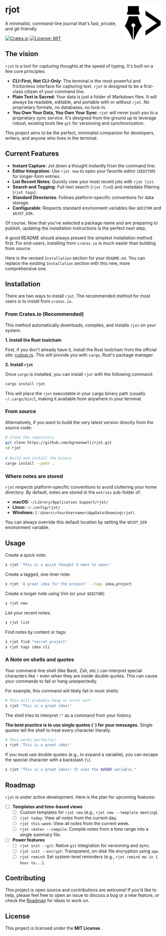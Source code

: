 # rjot <img src="assets/logo.png" align="right" height="120" alt="rjot logo" />

A minimalist, command-line journal that's fast, private, and git-friendly.

[![Crates.io](https://img.shields.io/crates/v/rjot.svg?label=crates.io)](https://crates.io/crates/rjot)
[![License: MIT](https://img.shields.io/badge/License-MIT-yellow.svg)](https://opensource.org/licenses/MIT)

## The vision

`rjot` is a tool for capturing thoughts at the speed of typing. It's built on a few core principles:

* **CLI-First, Not CLI-Only**: The terminal is the most powerful and frictionless interface for capturing text. `rjot` is designed to be a first-class citizen of your command line.
* **Plain Text is Sacred**: Your data is just a folder of Markdown files. It will always be readable, editable, and portable with or without `rjot`. No proprietary formats, no databases, no lock-in.
* **You Own Your Data, You Own Your Sync**: `rjot` will never push you to a proprietary sync service. It's designed from the ground up to leverage robust, existing tools like `git` for versioning and synchronization.

This project aims to be the perfect, minimalist companion for developers, writers, and anyone who lives in the terminal.

## Current Features

* **Instant Capture**: Jot down a thought instantly from the command line.
* **Editor Integration**: Use `rjot new` to open your favorite editor (`$EDITOR`) for longer-form entries.
* **List Recent Notes**: Quickly view your most recent jots with `rjot list`.
* **Search and Tagging**: Full-text search (`rjot find`) and metadata filtering (`rjot tags`).
* **Standard Directories**: Follows platform-specific conventions for data storage.
* **Configurable**: Respects standard environment variables like `$EDITOR` and `$RJOT_DIR`.

Of course. Now that you've selected a package name and are preparing to publish, updating the installation instructions is the perfect next step.

A good README should always present the simplest installation method first. For end-users, installing from `crates.io` is much easier than building from source.

Here is the revised `Installation` section for your `README.md`. You can replace the existing `Installation` section with this new, more comprehensive one.

## Installation

There are two ways to install `rjot`. The recommended method for most users is to install from `crates.io`.

### From Crates.io (Recommended)

This method automatically downloads, compiles, and installs `rjot` on your system.

**1. Install the Rust toolchain**

First, if you don't already have it, install the Rust toolchain from the official site: [rustup.rs](https://rustup.rs/). This will provide you with `cargo`, Rust's package manager.

**2. Install `rjot`**

Once `cargo` is installed, you can install `rjot` with the following command:

```sh
cargo install rjot
```

This will place the `rjot` executable in your cargo binary path (usually `~/.cargo/bin/`), making it available from anywhere in your terminal.

### From source

Alternatively, if you want to build the very latest version directly from the source code:

```sh
# Clone the repository
git clone https://github.com/bgreenwell/rjot.git
cd rjot

# Build and install the binary
cargo install --path .
```

### Where notes are stored

`rjot` respects platform-specific conventions to avoid cluttering your home directory. By default, notes are stored in the `entries` sub-folder of:

* **macOS:** `~/Library/Application Support/rjot/`
* **Linux:** `~/.config/rjot/`
* **Windows:** `C:\Users\<YourUsername>\AppData\Roaming\rjot\`

You can always override this default location by setting the `$RJOT_DIR` environment variable.

## Usage

Create a quick note:
```sh
❯ rjot 'This is a quick thought I want to save!'
```

Create a tagged, one-liner note:
```sh
❯ rjot 'A great idea for the project' --tags idea,project
```

Create a longer note using Vim (or your `$EDITOR`):
```sh
❯ rjot new
```

List your recent notes:
```sh
❯ rjot list
```

Find notes by content or tags:
```sh
❯ rjot find "secret project"
❯ rjot tags idea cli
```

### A Note on shells and quotes

Your command-line shell (like Bash, Zsh, etc.) can interpret special characters like `!` even when they are inside double quotes. This can cause your commands to fail or hang unexpectedly.

For example, this command will likely fail in most shells:
```sh
# This will probably hang or error out!
❯ rjot "This is a great idea!"
```

The shell tries to interpret `!"` as a command from your history.

**The best practice is to use single quotes (`'`) for your messages.** Single quotes tell the shell to treat every character literally.

```sh
# This works perfectly!
❯ rjot 'This is a great idea!'
```

If you must use double quotes (e.g., to expand a variable), you can escape the special character with a backslash (`\`).
```sh
❯ rjot "This is a great idea\! It uses the $USER variable."
```

## Roadmap

`rjot` is under active development. Here is the plan for upcoming features:

-   [ ] **Templates and time-based views**
    -   [ ] Custom templates for `rjot new` (e.g., `rjot new --template meeting`).
    -   [ ] `rjot today`: View all notes from the current day.
    -   [ ] `rjot this-week`: View all notes from the current week.
    -   [ ] `rjot <date> --compile`: Compile notes from a time range into a single summary file.
-   [ ] **Power features**
    -   [ ] `rjot init --git`: Native `git` integration for versioning and sync.
    -   [ ] `rjot init --encrypt`: Transparent, on-disk file encryption using `age`.
    -   [ ] `rjot remind`: Set system-level reminders (e.g., `rjot remind me in 1 hour to...`).

## Contributing

This project is open source and contributions are welcome! If you'd like to help, please feel free to open an issue to discuss a bug or a new feature, or check the [Roadmap](#roadmap) for ideas to work on.

## License

This project is licensed under the **MIT License**.